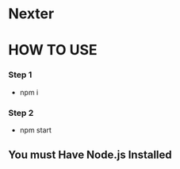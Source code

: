 # Nexter

# HOW TO USE

### Step 1

- npm i

### Step 2

- npm start

## You must Have Node.js Installed
